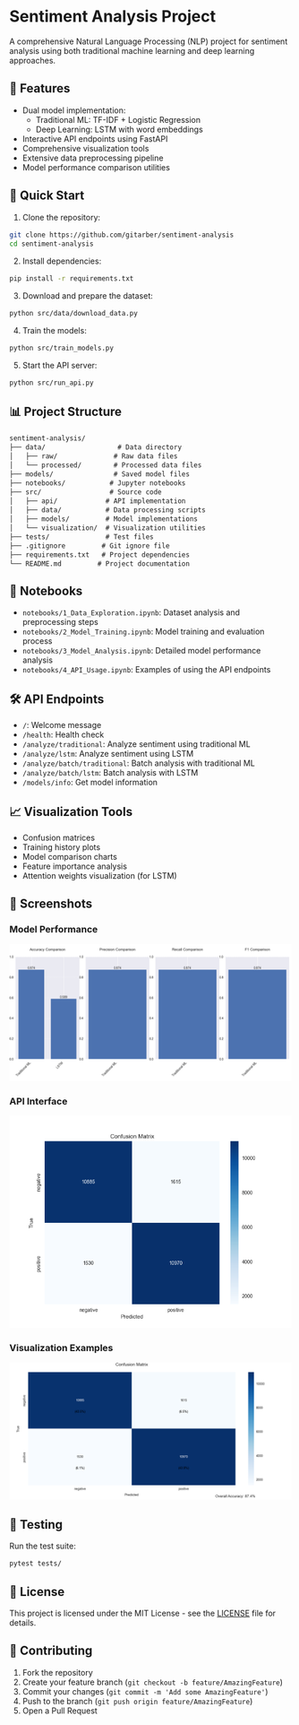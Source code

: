 # Sentiment Analysis Project

A comprehensive Natural Language Processing (NLP) project for sentiment analysis using both traditional machine learning and deep learning approaches.

## 🌟 Features

- Dual model implementation:
  - Traditional ML: TF-IDF + Logistic Regression
  - Deep Learning: LSTM with word embeddings
- Interactive API endpoints using FastAPI
- Comprehensive visualization tools
- Extensive data preprocessing pipeline
- Model performance comparison utilities

## 🚀 Quick Start

1. Clone the repository:
```bash
git clone https://github.com/gitarber/sentiment-analysis
cd sentiment-analysis
```

2. Install dependencies:
```bash
pip install -r requirements.txt
```

3. Download and prepare the dataset:
```bash
python src/data/download_data.py
```

4. Train the models:
```bash
python src/train_models.py
```

5. Start the API server:
```bash
python src/run_api.py
```

## 📊 Project Structure

```
sentiment-analysis/
├── data/                  # Data directory
│   ├── raw/              # Raw data files
│   └── processed/        # Processed data files
├── models/               # Saved model files
├── notebooks/           # Jupyter notebooks
├── src/                 # Source code
│   ├── api/            # API implementation
│   ├── data/           # Data processing scripts
│   ├── models/         # Model implementations
│   └── visualization/  # Visualization utilities
├── tests/              # Test files
├── .gitignore         # Git ignore file
├── requirements.txt   # Project dependencies
└── README.md         # Project documentation
```

## 📓 Notebooks

- `notebooks/1_Data_Exploration.ipynb`: Dataset analysis and preprocessing steps
- `notebooks/2_Model_Training.ipynb`: Model training and evaluation process
- `notebooks/3_Model_Analysis.ipynb`: Detailed model performance analysis
- `notebooks/4_API_Usage.ipynb`: Examples of using the API endpoints

## 🛠️ API Endpoints

- `/`: Welcome message
- `/health`: Health check
- `/analyze/traditional`: Analyze sentiment using traditional ML
- `/analyze/lstm`: Analyze sentiment using LSTM
- `/analyze/batch/traditional`: Batch analysis with traditional ML
- `/analyze/batch/lstm`: Batch analysis with LSTM
- `/models/info`: Get model information

## 📈 Visualization Tools

- Confusion matrices
- Training history plots
- Model comparison charts
- Feature importance analysis
- Attention weights visualization (for LSTM)

## 📸 Screenshots

### Model Performance
![Model Performance](screenshots/model_performance.png)

### API Interface
![API Interface](screenshots/api_interface.png)

### Visualization Examples
![Visualization Examples](screenshots/visualizations.png)

## 🧪 Testing

Run the test suite:
```bash
pytest tests/
```

## 📝 License

This project is licensed under the MIT License - see the [LICENSE](LICENSE) file for details.

## 🤝 Contributing

1. Fork the repository
2. Create your feature branch (`git checkout -b feature/AmazingFeature`)
3. Commit your changes (`git commit -m 'Add some AmazingFeature'`)
4. Push to the branch (`git push origin feature/AmazingFeature`)
5. Open a Pull Request 